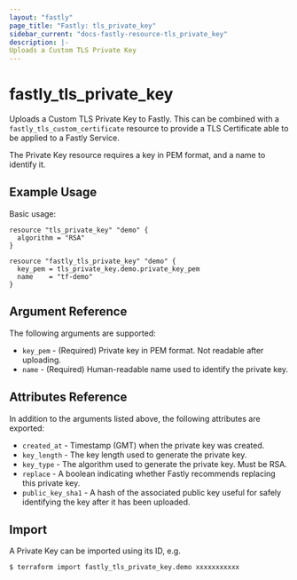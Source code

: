```yaml
---
layout: "fastly"
page_title: "Fastly: tls_private_key"
sidebar_current: "docs-fastly-resource-tls_private_key"
description: |-
Uploads a Custom TLS Private Key
---
```


# fastly_tls_private_key

Uploads a Custom TLS Private Key to Fastly. This can be combined with a `fastly_tls_custom_certificate` resource to provide a TLS Certificate able to be applied to a Fastly Service.

The Private Key resource requires a key in PEM format, and a name to identify it.

## Example Usage

Basic usage:

```hcl
resource "tls_private_key" "demo" {
  algorithm = "RSA"
}

resource "fastly_tls_private_key" "demo" {
  key_pem = tls_private_key.demo.private_key_pem
  name    = "tf-demo"
}
```

## Argument Reference

The following arguments are supported:

* `key_pem` - (Required) Private key in PEM format. Not readable after uploading.
* `name` - (Required) Human-readable name used to identify the private key.

## Attributes Reference

In addition to the arguments listed above, the following attributes are exported:

* `created_at` - Timestamp (GMT) when the private key was created.
* `key_length` - The key length used to generate the private key.
* `key_type` - The algorithm used to generate the private key. Must be RSA.
* `replace` - A boolean indicating whether Fastly recommends replacing this private key.
* `public_key_sha1` - A hash of the associated public key useful for safely identifying the key after it has been uploaded.

## Import

A Private Key can be imported using its ID, e.g.

```
$ terraform import fastly_tls_private_key.demo xxxxxxxxxxx
```
